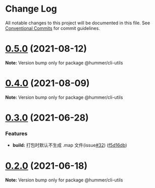 # Change Log

All notable changes to this project will be documented in this file.
See [Conventional Commits](https://conventionalcommits.org) for commit guidelines.

# [0.5.0](https://github.com.cnpmjs.org/OrangeLab/hummer-cli/compare/v0.4.0...v0.5.0) (2021-08-12)

**Note:** Version bump only for package @hummer/cli-utils





# [0.4.0](https://github.com.cnpmjs.org/OrangeLab/hummer-cli/compare/v0.3.1...v0.4.0) (2021-08-09)

**Note:** Version bump only for package @hummer/cli-utils





# [0.3.0](https://github.com/OrangeLab/hummer-cli/compare/v0.2.0...v0.3.0) (2021-06-28)


### Features

* **build:** 打包时默认不生成 .map 文件(issue[#32](https://github.com/OrangeLab/hummer-cli/issues/32)) ([f5d16db](https://github.com/OrangeLab/hummer-cli/commit/f5d16db1a50fa7e8b3f59ca11c75c3b026d38a1b))





# [0.2.0](https://github.com/OrangeLab/hummer-cli/compare/v0.1.27...v0.2.0) (2021-06-18)

**Note:** Version bump only for package @hummer/cli-utils
